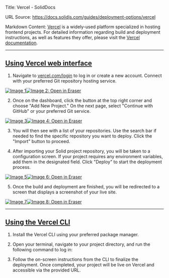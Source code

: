 Title: Vercel - SolidDocs

URL Source: https://docs.solidjs.com/guides/deployment-options/vercel

Markdown Content:
[Vercel](https://vercel.com/) is a widely-used platform specialized in hosting frontend projects. For detailed information regarding build and deployment instructions, as well as features they offer, please visit the [Vercel documentation](https://vercel.com/docs).

* * *

[Using Vercel web interface](https://docs.solidjs.com/guides/deployment-options/vercel#using-vercel-web-interface)
------------------------------------------------------------------------------------------------------------------

1.  Navigate to [vercel.com/login](https://vercel.com/login) to log in or create a new account. Connect with your preferred Git repository hosting service.

[![Image 1](https://app.eraser.io/workspace/w9y9PNVjwSqDCEPNTEoe/preview?elements=0mwBl275l6WC3YD5Uz_IcQ&type=embed)![Image 2: Open in Eraser](https://firebasestorage.googleapis.com/v0/b/second-petal-295822.appspot.com/o/images%2Fgithub%2FOpen%20in%20Eraser.svg?alt=media&token=968381c8-a7e7-472a-8ed6-4a6626da5501)](https://app.eraser.io/workspace/w9y9PNVjwSqDCEPNTEoe?elements=0mwBl275l6WC3YD5Uz_IcQ&)

2.  Once on the dashboard, click the button at the top right corner and choose "Add New Project." On the next page, select "Continue with GitHub" or your preferred Git service.

[![Image 3](https://app.eraser.io/workspace/w9y9PNVjwSqDCEPNTEoe/preview?elements=QhW5b3iEbwyWzJ5fhUDrZw&type=embed)![Image 4: Open in Eraser](https://firebasestorage.googleapis.com/v0/b/second-petal-295822.appspot.com/o/images%2Fgithub%2FOpen%20in%20Eraser.svg?alt=media&token=968381c8-a7e7-472a-8ed6-4a6626da5501)](https://app.eraser.io/workspace/w9y9PNVjwSqDCEPNTEoe?elements=QhW5b3iEbwyWzJ5fhUDrZw&)

3.  You will then see with a list of your repositories. Use the search bar if needed to find the specific repository you want to deploy. Click the "Import" button to proceed.
    
4.  After importing your Solid project repository, you will be taken to a configuration screen. If your project requires any environment variables, add them in the designated field. Click "Deploy" to start the deployment process.
    

[![Image 5](https://app.eraser.io/workspace/w9y9PNVjwSqDCEPNTEoe/preview?elements=_OhHyCQRVxMqXdCkkTE3nw&type=embed)![Image 6: Open in Eraser](https://firebasestorage.googleapis.com/v0/b/second-petal-295822.appspot.com/o/images%2Fgithub%2FOpen%20in%20Eraser.svg?alt=media&token=968381c8-a7e7-472a-8ed6-4a6626da5501)](https://app.eraser.io/workspace/w9y9PNVjwSqDCEPNTEoe?elements=_OhHyCQRVxMqXdCkkTE3nw&)

5.  Once the build and deployment are finished, you will be redirected to a screen that displays a screenshot of your live site.

[![Image 7](https://app.eraser.io/workspace/w9y9PNVjwSqDCEPNTEoe/preview?elements=hAbTtvs_2l4xDqySVYsiVA&type=embed)![Image 8: Open in Eraser](https://firebasestorage.googleapis.com/v0/b/second-petal-295822.appspot.com/o/images%2Fgithub%2FOpen%20in%20Eraser.svg?alt=media&token=968381c8-a7e7-472a-8ed6-4a6626da5501)](https://app.eraser.io/workspace/w9y9PNVjwSqDCEPNTEoe?elements=hAbTtvs_2l4xDqySVYsiVA&)

* * *

[Using the Vercel CLI](https://docs.solidjs.com/guides/deployment-options/vercel#using-the-vercel-cli)
------------------------------------------------------------------------------------------------------

1.  Install the Vercel CLI using your preferred package manager.

2.  Open your terminal, navigate to your project directory, and run the following command to log in:

3.  Follow the on-screen instructions from the CLI to finalize the deployment. Once completed, your project will be live on Vercel and accessible via the provided URL.
